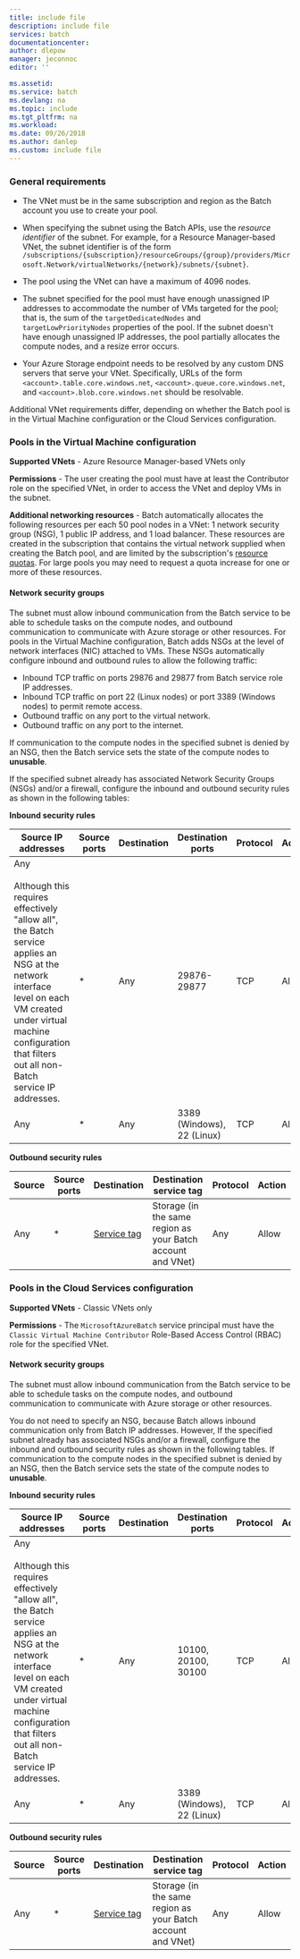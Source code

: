 ```yaml
---
title: include file
description: include file
services: batch
documentationcenter: 
author: dlepow
manager: jeconnoc
editor: ''

ms.assetid: 
ms.service: batch
ms.devlang: na
ms.topic: include
ms.tgt_pltfrm: na
ms.workload: 
ms.date: 09/26/2018
ms.author: danlep
ms.custom: include file 
---
```


### General requirements

* The VNet must be in the same subscription and region as the Batch account you use to create your pool.

* When specifying the subnet using the Batch APIs, use the *resource identifier* of the subnet. For example, for a Resource Manager-based VNet, the subnet identifier is of the form `/subscriptions/{subscription}/resourceGroups/{group}/providers/Microsoft.Network/virtualNetworks/{network}/subnets/{subnet}`.

* The pool using the VNet can have a maximum of 4096 nodes.

* The subnet specified for the pool must have enough unassigned IP addresses to accommodate the number of VMs targeted for the pool; that is, the sum of the `targetDedicatedNodes` and `targetLowPriorityNodes` properties of the pool. If the subnet doesn't have enough unassigned IP addresses, the pool partially allocates the compute nodes, and a resize error occurs. 

* Your Azure Storage endpoint needs to be resolved by any custom DNS servers that serve your VNet. Specifically, URLs of the form `<account>.table.core.windows.net`, `<account>.queue.core.windows.net`, and `<account>.blob.core.windows.net` should be resolvable. 

Additional VNet requirements differ, depending on whether the Batch pool is in the Virtual Machine configuration or the Cloud Services configuration.

### Pools in the Virtual Machine configuration

**Supported VNets** - Azure Resource Manager-based VNets only

**Permissions** - The user creating the pool must have at least the Contributor role on the specified VNet, in order to access the VNet and deploy VMs in the subnet.

**Additional networking resources** - Batch automatically allocates the following resources per each 50 pool nodes in a VNet: 1 network security group (NSG), 1 public IP address, and 1 load balancer. These resources are created in the subscription that contains the virtual network supplied when creating the Batch pool, and are limited by the subscription's [resource quotas](../articles/azure-subscription-service-limits.md). For large pools you may need to request a quota increase for one or more of these resources.

#### Network security groups

The subnet must allow inbound communication from the Batch service to be able to schedule tasks on the compute nodes, and outbound communication to communicate with Azure storage or other resources. For pools in the Virtual Machine configuration, Batch adds NSGs at the level of network interfaces (NIC) attached to VMs. These NSGs automatically configure inbound and outbound rules to allow the following traffic:

* Inbound TCP traffic on ports 29876 and 29877 from Batch service role IP addresses. 
* Inbound TCP traffic on port 22 (Linux nodes) or port 3389 (Windows nodes) to permit remote access.
* Outbound traffic on any port to the virtual network.
* Outbound traffic on any port to the internet.

If communication to the compute nodes in the specified subnet is denied by an NSG, then the Batch service sets the state of the compute nodes to **unusable**.

If the specified subnet already has associated Network Security Groups (NSGs) and/or a firewall, configure the inbound and outbound security rules as shown in the following tables:

**Inbound security rules**

| Source IP addresses | Source ports | Destination | Destination ports | Protocol | Action |
| --- | --- | --- | --- | --- | --- |
Any <br /><br />Although this requires effectively "allow all", the Batch service applies an NSG at the network interface level on each VM created under virtual machine configuration that filters out all non-Batch service IP addresses. | * | Any | 29876-29877 | TCP | Allow |
| Any | * | Any |  3389 (Windows), 22 (Linux) | TCP | Allow |

**Outbound security rules**

| Source | Source ports | Destination | Destination service tag | Protocol | Action |
| --- | --- | --- | --- | --- | --- |
| Any | * | [Service tag](../virtual-network/security-overview.md#service-tags) | Storage (in the same region as your Batch account and VNet)  | Any | Allow |

### Pools in the Cloud Services configuration

**Supported VNets** - Classic VNets only

**Permissions** - The `MicrosoftAzureBatch` service principal must have the `Classic Virtual Machine Contributor` Role-Based Access Control (RBAC) role for the specified VNet.

#### Network security groups

The subnet must allow inbound communication from the Batch service to be able to schedule tasks on the compute nodes, and outbound communication to communicate with Azure storage or other resources.

You do not need to specify an NSG, because Batch allows inbound communication only from Batch IP addresses. However, If the specified subnet already has associated NSGs and/or a firewall, configure the inbound and outbound security rules as shown in the following tables. If communication to the compute nodes in the specified subnet is denied by an NSG, then the Batch service sets the state of the compute nodes to **unusable**.

**Inbound security rules**

| Source IP addresses | Source ports | Destination | Destination ports | Protocol | Action |
| --- | --- | --- | --- | --- | --- |
Any <br /><br />Although this requires effectively "allow all", the Batch service applies an NSG at the network interface level on each VM created under virtual machine configuration that filters out all non-Batch service IP addresses. | * | Any | 10100, 20100, 30100 | TCP | Allow |
| Any | * | Any |  3389 (Windows), 22 (Linux) | TCP | Allow |

**Outbound security rules**

| Source | Source ports | Destination | Destination service tag | Protocol | Action |
| --- | --- | --- | --- | --- | --- |
| Any | * | [Service tag](../virtual-network/security-overview.md#service-tags) | Storage (in the same region as your Batch account and VNet)  | Any | Allow |